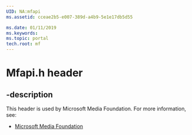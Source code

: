 ```yaml
---
UID: NA:mfapi
ms.assetid: cceae2b5-e007-389d-a4b9-5e1e17db5d55

ms.date: 01/11/2019
ms.keywords: 
ms.topic: portal
tech.root: mf
---
```


# Mfapi.h header


## -description


This header is used by Microsoft Media Foundation. For more information, see:

- [Microsoft Media Foundation](../_mf/index.md)

